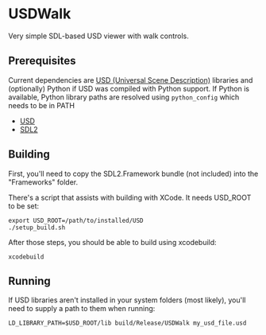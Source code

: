 # USDWalk
Very simple SDL-based USD viewer with walk controls.

## Prerequisites
Current dependencies are [USD (Universal Scene Description)](https://github.com/PixarAnimationStudios/USD) libraries and
(optionally) Python if USD was compiled with Python support. If Python is
available, Python library paths are resolved using ```python_config``` which needs
to be in PATH
* [USD](https://github.com/PixarAnimationStudios/USD)
* [SDL2](https://www.libsdl.org/download-2.0.php)

## Building
First, you'll need to copy the SDL2.Framework bundle (not included) into the "Frameworks" folder.

There's a script that assists with building with XCode. It needs USD_ROOT to be set:

```shell
export USD_ROOT=/path/to/installed/USD
./setup_build.sh
```

After those steps, you should be able to build using xcodebuild:

```shell
xcodebuild
```

## Running
If USD libraries aren't installed in your system folders (most likely), you'll need to supply a path
to them when running:

```shell
LD_LIBRARY_PATH=$USD_ROOT/lib build/Release/USDWalk my_usd_file.usd
```

